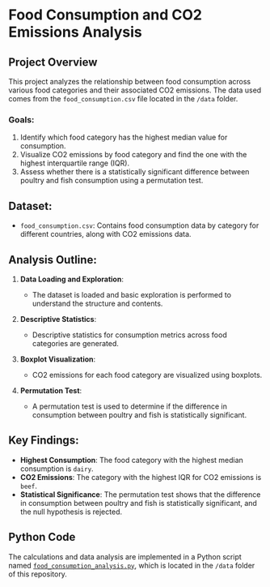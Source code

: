 # Food Consumption and CO2 Emissions Analysis

## Project Overview
This project analyzes the relationship between food consumption across various food categories and their associated CO2 emissions. The data used comes from the `food_consumption.csv` file located in the `/data` folder.

### Goals:
1. Identify which food category has the highest median value for consumption.
2. Visualize CO2 emissions by food category and find the one with the highest interquartile range (IQR).
3. Assess whether there is a statistically significant difference between poultry and fish consumption using a permutation test.

## Dataset:
- `food_consumption.csv`: Contains food consumption data by category for different countries, along with CO2 emissions data.

## Analysis Outline:

1. **Data Loading and Exploration**:
   - The dataset is loaded and basic exploration is performed to understand the structure and contents.

2. **Descriptive Statistics**:
   - Descriptive statistics for consumption metrics across food categories are generated.

3. **Boxplot Visualization**:
   - CO2 emissions for each food category are visualized using boxplots.

4. **Permutation Test**:
   - A permutation test is used to determine if the difference in consumption between poultry and fish is statistically significant.

## Key Findings:
- **Highest Consumption**: The food category with the highest median consumption is `dairy`.
- **CO2 Emissions**: The category with the highest IQR for CO2 emissions is `beef`.
- **Statistical Significance**: The permutation test shows that the difference in consumption between poultry and fish is statistically significant, and the null hypothesis is rejected.

## Python Code
The calculations and data analysis are implemented in a Python script named [`food_consumption_analysis.py`](/data/food_consumption_analysis.py), which is located in the `/data` folder of this repository.
